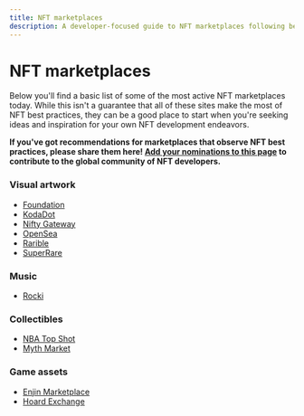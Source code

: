 ```yaml
---
title: NFT marketplaces
description: A developer-focused guide to NFT marketplaces following best practices.
---
```

 # NFT marketplaces

Below you'll find a basic list of some of the most active NFT marketplaces today. While this isn't a guarantee that all of these sites make the most of NFT best practices, they can be a good place to start when you're seeking ideas and inspiration for your own NFT development endeavors.

**If you've got recommendations for marketplaces that observe NFT best practices, please share them here! [Add your nominations to this page](https://github.com/protocol/nft-website/blob/main/docs/reference/nft-marketplaces.md) to contribute to the global community of NFT developers.**

### Visual artwork

- [Foundation](https://foundation.app/)
- [KodaDot](https://nft.kodadot.xyz/)
- [Nifty Gateway](https://niftygateway.com/)
- [OpenSea](https://opensea.io/)
- [Rarible](https://rarible.com/)
- [SuperRare](https://superrare.co/)

### Music

- [Rocki](https://www.rocki.app/)

### Collectibles

- [NBA Top Shot](https://nbatopshot.com/)
- [Myth Market](https://myth.market/)

### Game assets

- [Enjin Marketplace](https://enjin.io/software/marketplace)
- [Hoard Exchange](https://hoard.exchange/)